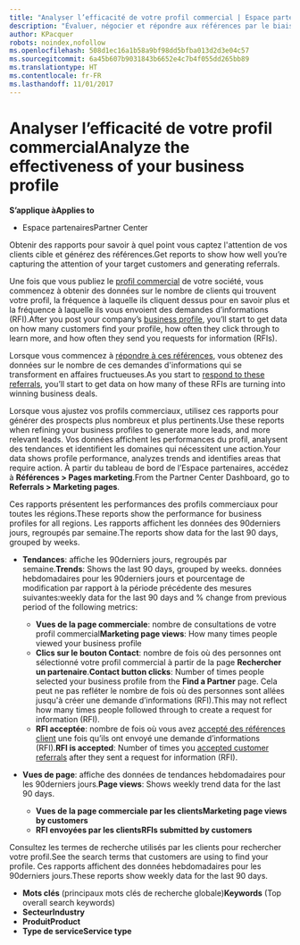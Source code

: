 ```yaml
---
title: "Analyser l’efficacité de votre profil commercial | Espace partenaires"
description: "Évaluer, négocier et répondre aux références par le biais de l'Espace partenaires."
author: KPacquer
robots: noindex,nofollow
ms.openlocfilehash: 508d1ec16a1b58a9bf98dd5bfba013d2d3e04c57
ms.sourcegitcommit: 6a45b607b9031843b6652e4c7b4f055dd265bb89
ms.translationtype: HT
ms.contentlocale: fr-FR
ms.lasthandoff: 11/01/2017
---
```

# <a name="analyze-the-effectiveness-of-your-business-profile"></a><span data-ttu-id="1f52c-103">Analyser l’efficacité de votre profil commercial</span><span class="sxs-lookup"><span data-stu-id="1f52c-103">Analyze the effectiveness of your business profile</span></span>
<!-- 
https://go.microsoft.com/fwlink/?linkid=849120
-->

**<span data-ttu-id="1f52c-104">S’applique à</span><span class="sxs-lookup"><span data-stu-id="1f52c-104">Applies to</span></span>**

-  <span data-ttu-id="1f52c-105">Espace partenaires</span><span class="sxs-lookup"><span data-stu-id="1f52c-105">Partner Center</span></span>

<span data-ttu-id="1f52c-106">Obtenir des rapports pour savoir à quel point vous captez l'attention de vos clients cible et générez des références.</span><span class="sxs-lookup"><span data-stu-id="1f52c-106">Get reports to show how well you’re capturing the attention of your target customers and generating referrals.</span></span>

<span data-ttu-id="1f52c-107">Une fois que vous publiez le [profil commercial](create-a-marketing-profile.md) de votre société, vous commencez à obtenir des données sur le nombre de clients qui trouvent votre profil, la fréquence à laquelle ils cliquent dessus pour en savoir plus et la fréquence à laquelle ils vous envoient des demandes d’informations (RFI).</span><span class="sxs-lookup"><span data-stu-id="1f52c-107">After you post your company’s [business profile](create-a-marketing-profile.md), you’ll start to get data on how many customers find your profile, how often they click through to learn more, and how often they send you requests for information (RFIs).</span></span> 

<span data-ttu-id="1f52c-108">Lorsque vous commencez à [répondre à ces références](responding-to-referrals.md), vous obtenez des données sur le nombre de ces demandes d'informations qui se transforment en affaires fructueuses.</span><span class="sxs-lookup"><span data-stu-id="1f52c-108">As you start to [respond to these referrals](responding-to-referrals.md), you’ll start to get data on how many of these RFIs are turning into winning business deals.</span></span>

<span data-ttu-id="1f52c-109">Lorsque vous ajustez vos profils commerciaux, utilisez ces rapports pour générer des prospects plus nombreux et plus pertinents.</span><span class="sxs-lookup"><span data-stu-id="1f52c-109">Use these reports when refining your business profiles to generate more leads, and more relevant leads.</span></span> <span data-ttu-id="1f52c-110">Vos données affichent les performances du profil, analysent des tendances et identifient les domaines qui nécessitent une action.</span><span class="sxs-lookup"><span data-stu-id="1f52c-110">Your data shows profile performance, analyzes trends and identifies areas that require action.</span></span> <span data-ttu-id="1f52c-111">À partir du tableau de bord de l’Espace partenaires, accédez à **Références > Pages marketing**.</span><span class="sxs-lookup"><span data-stu-id="1f52c-111">From the Partner Center Dashboard, go to **Referrals > Marketing pages**.</span></span>

<span data-ttu-id="1f52c-112">Ces rapports présentent les performances des profils commerciaux pour toutes les régions.</span><span class="sxs-lookup"><span data-stu-id="1f52c-112">These reports show the performance for business profiles for all regions.</span></span> <span data-ttu-id="1f52c-113">Les rapports affichent les données des 90derniers jours, regroupés par semaine.</span><span class="sxs-lookup"><span data-stu-id="1f52c-113">The reports show data for the last 90 days, grouped by weeks.</span></span>

*  <span data-ttu-id="1f52c-114">**Tendances**: affiche les 90derniers jours, regroupés par semaine.</span><span class="sxs-lookup"><span data-stu-id="1f52c-114">**Trends**: Shows the last 90 days, grouped by weeks.</span></span> <span data-ttu-id="1f52c-115">données hebdomadaires pour les 90derniers jours et pourcentage de modification par rapport à la période précédente des mesures suivantes:</span><span class="sxs-lookup"><span data-stu-id="1f52c-115">weekly data for the last 90 days and % change from previous period of the following metrics:</span></span>

   * <span data-ttu-id="1f52c-116">**Vues de la page commerciale**: nombre de consultations de votre profil commercial</span><span class="sxs-lookup"><span data-stu-id="1f52c-116">**Marketing page views**: How many times people viewed your business profile</span></span>
   * <span data-ttu-id="1f52c-117">**Clics sur le bouton Contact**: nombre de fois où des personnes ont sélectionné votre profil commercial à partir de la page **Rechercher un partenaire**.</span><span class="sxs-lookup"><span data-stu-id="1f52c-117">**Contact button clicks**: Number of times people selected your business profile from the **Find a Partner** page.</span></span> <span data-ttu-id="1f52c-118">Cela peut ne pas refléter le nombre de fois où des personnes sont allées jusqu'à créer une demande d’informations (RFI).</span><span class="sxs-lookup"><span data-stu-id="1f52c-118">This may not reflect how many times people followed through to create a request for information (RFI).</span></span>
   * <span data-ttu-id="1f52c-119">**RFI acceptée**: nombre de fois où vous avez [accepté des références client](responding-to-referrals.md) une fois qu’ils ont envoyé une demande d’informations (RFI).</span><span class="sxs-lookup"><span data-stu-id="1f52c-119">**RFI is accepted**: Number of times you [accepted customer referrals](responding-to-referrals.md) after they sent a request for information (RFI).</span></span>


*  <span data-ttu-id="1f52c-120">**Vues de page**: affiche des données de tendances hebdomadaires pour les 90derniers jours.</span><span class="sxs-lookup"><span data-stu-id="1f52c-120">**Page views**: Shows weekly trend data for the last 90 days.</span></span>
   *  **<span data-ttu-id="1f52c-121">Vues de la page commerciale par les clients</span><span class="sxs-lookup"><span data-stu-id="1f52c-121">Marketing page views by customers</span></span>**
   *  **<span data-ttu-id="1f52c-122">RFI envoyées par les clients</span><span class="sxs-lookup"><span data-stu-id="1f52c-122">RFIs submitted by customers</span></span>**

<span data-ttu-id="1f52c-123">Consultez les termes de recherche utilisés par les clients pour rechercher votre profil.</span><span class="sxs-lookup"><span data-stu-id="1f52c-123">See the search terms that customers are using to find your profile.</span></span> <span data-ttu-id="1f52c-124">Ces rapports affichent des données hebdomadaires pour les 90derniers jours.</span><span class="sxs-lookup"><span data-stu-id="1f52c-124">These reports show weekly data for the last 90 days.</span></span>

*  <span data-ttu-id="1f52c-125">**Mots clés** (principaux mots clés de recherche globale)</span><span class="sxs-lookup"><span data-stu-id="1f52c-125">**Keywords** (Top overall search keywords)</span></span> 
*  **<span data-ttu-id="1f52c-126">Secteur</span><span class="sxs-lookup"><span data-stu-id="1f52c-126">Industry</span></span>**
*  **<span data-ttu-id="1f52c-127">Produit</span><span class="sxs-lookup"><span data-stu-id="1f52c-127">Product</span></span>**
*  **<span data-ttu-id="1f52c-128">Type de service</span><span class="sxs-lookup"><span data-stu-id="1f52c-128">Service type</span></span>**

